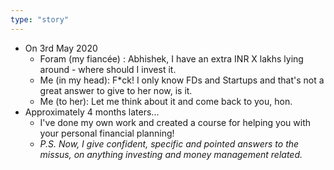 ```yaml
---
type: "story"
---
```


- On 3rd May 2020
  - Foram (my fiancée) : Abhishek, I have an extra INR X lakhs lying around - where should I invest it.
  - Me (in my head): F\*ck! I only know FDs and Startups and that's not a great answer to give to her now, is it.
  - Me (to her): Let me think about it and come back to you, hon.
- Approximately 4 months laters...
  - I've done my own work and created a course for helping you with your personal financial planning!
  - _P.S. Now, I give confident, specific and pointed answers to the missus, on anything investing and money management related._
